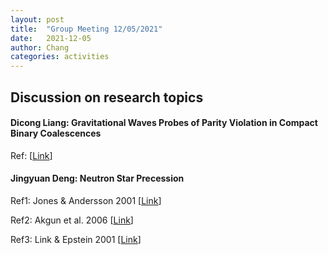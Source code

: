 ```yaml
---
layout: post
title:  "Group Meeting 12/05/2021"
date:   2021-12-05
author: Chang
categories: activities
---
```


## Discussion on research topics

#### Dicong Liang: Gravitational Waves Probes of Parity Violation in Compact Binary Coalescences

Ref: [[Link](https://arxiv.org/abs/1908.11170)]


#### Jingyuan Deng: Neutron Star Precession

Ref1: Jones & Andersson 2001 [[Link](https://academic.oup.com/mnras/article/324/4/811/1318501?login=true)]

Ref2: Akgun et al. 2006  [[Link](https://academic.oup.com/mnras/article/365/2/653/976958)]

Ref3: Link & Epstein 2001 [[Link](https://iopscience.iop.org/article/10.1086/321581/meta)]



